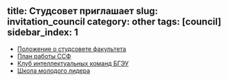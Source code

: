 title: Студсовет приглашает 
slug: invitation_council
category: other
tags: [council]
sidebar_index: 1
---


* [Положение о студсовете факультета](/files/polozhenie.doc)    
* [План работы ССФ](/files/stud_sched.doc)     
* [Клуб интеллектуальных команд БГЭУ](/files/kikbseu.doc)     
* [Школа молодого лидера](/files/leaderschool.doc)       

 

 
